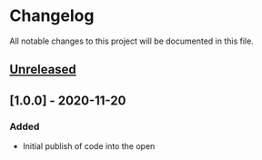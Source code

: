 # Changelog

All notable changes to this project will be documented in this file.

## [Unreleased]

## [1.0.0] - 2020-11-20

### Added
- Initial publish of code into the open 

[unreleased]: https://github.com/ibm/event-streams-go-sdk-generator/compare/v1.0.0...HEAD
[0.3.0]: https://github.com/ibm/event-streams-go-sdk-generator/releases/tag/v1.0.0
